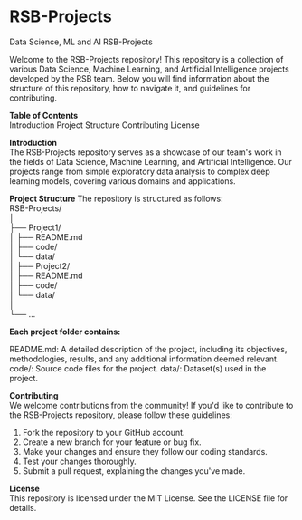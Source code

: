 # RSB-Projects
Data Science, ML and AI
RSB-Projects

Welcome to the RSB-Projects repository! This repository is a collection of various Data Science, Machine Learning, and Artificial Intelligence projects developed by the RSB team. Below you will find information about the structure of this repository, how to navigate it, and guidelines for contributing.

**Table of Contents**  
Introduction
Project Structure
Contributing
License

**Introduction**  
The RSB-Projects repository serves as a showcase of our team's work in the fields of Data Science, Machine Learning, and Artificial Intelligence. Our projects range from simple exploratory data analysis to complex deep learning models, covering various domains and applications.

**Project Structure**
The repository is structured as follows:  
RSB-Projects/  
│  
├── Project1/  
│   ├── README.md  
│   ├── code/  
│   └── data/  
│
├── Project2/  
│   ├── README.md  
│   ├── code/  
│   └── data/  
│  
└── ...  

**Each project folder contains:**  

README.md: A detailed description of the project, including its objectives, methodologies, results, and any additional information deemed relevant.
code/: Source code files for the project.
data/: Dataset(s) used in the project.  

**Contributing**  
We welcome contributions from the community! If you'd like to contribute to the RSB-Projects repository, please follow these guidelines:  
1. Fork the repository to your GitHub account.  
2. Create a new branch for your feature or bug fix.  
3. Make your changes and ensure they follow our coding standards.  
4. Test your changes thoroughly.  
5. Submit a pull request, explaining the changes you've made.
    
**License**  
This repository is licensed under the MIT License. See the LICENSE file for details.
